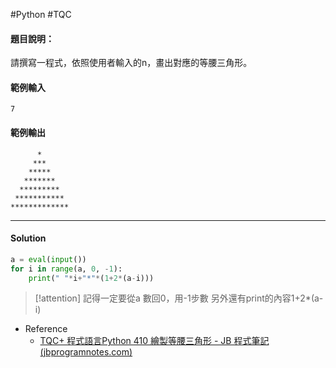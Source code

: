 #Python #TQC 
#### 題目說明：

請撰寫一程式，依照使用者輸入的n，畫出對應的等腰三角形。

#### 範例輸入

```
7
```

#### 範例輸出

```
      *
     ***
    *****
   *******
  *********
 ***********
*************
```

---
#### Solution
```python linenums="1" linenums="1"
a = eval(input())
for i in range(a, 0, -1):
	print(" "*i+"*"*(1+2*(a-i)))
```

> [!attention]
> 記得一定要從a 數回0，用-1步數
> 另外還有print的內容1+2*(a-i)

- Reference
	- [TQC+ 程式語言Python 410 繪製等腰三角形 - JB 程式筆記 (jbprogramnotes.com)](https://jbprogramnotes.com/2020/05/tqc-%e7%a8%8b%e5%bc%8f%e8%aa%9e%e8%a8%80python-410-%e7%b9%aa%e8%a3%bd%e7%ad%89%e8%85%b0%e4%b8%89%e8%a7%92%e5%bd%a2/)